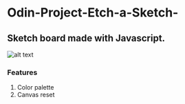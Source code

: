 # Odin-Project-Etch-a-Sketch-
## Sketch board made with Javascript.


![alt text](image.png)

### Features
1. Color palette
2. Canvas reset

